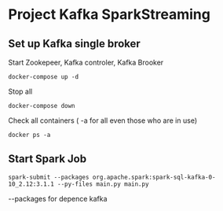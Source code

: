 # Project Kafka SparkStreaming

## Set up Kafka single broker 

Start Zookepeer, Kafka controler, Kafka Brooker 
```
docker-compose up -d
```
Stop all 
```
docker-compose down
```
Check all containers ( -a for all  even those who are in use)

```
docker ps -a
```
## Start Spark Job


```
spark-submit --packages org.apache.spark:spark-sql-kafka-0-10_2.12:3.1.1 --py-files main.py main.py  
```
--packages for depence kafka
